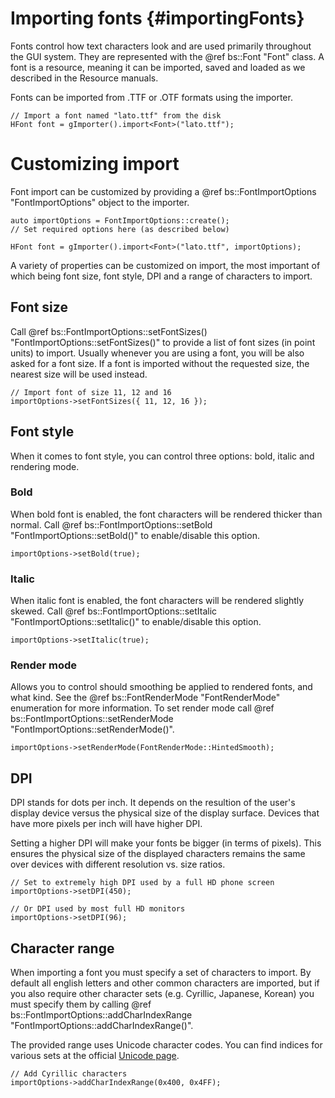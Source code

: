 Importing fonts 						{#importingFonts}
===============

Fonts control how text characters look and are used primarily throughout the GUI system. They are represented with the @ref bs::Font "Font" class. A font is a resource, meaning it can be imported, saved and loaded as we described in the Resource manuals.

Fonts can be imported from .TTF or .OTF formats using the importer.

~~~~~~~~~~~~~{.cpp}
// Import a font named "lato.ttf" from the disk
HFont font = gImporter().import<Font>("lato.ttf");
~~~~~~~~~~~~~

# Customizing import
Font import can be customized by providing a @ref bs::FontImportOptions "FontImportOptions" object to the importer.

~~~~~~~~~~~~~{.cpp}
auto importOptions = FontImportOptions::create();
// Set required options here (as described below)

HFont font = gImporter().import<Font>("lato.ttf", importOptions);
~~~~~~~~~~~~~

A variety of properties can be customized on import, the most important of which being font size, font style, DPI and a range of characters to import.

## Font size
Call @ref bs::FontImportOptions::setFontSizes() "FontImportOptions::setFontSizes()" to provide a list of font sizes (in point units) to import. Usually whenever you are using a font, you will be also asked for a font size. If a font is imported without the requested size, the nearest size will be used instead.

~~~~~~~~~~~~~{.cpp}
// Import font of size 11, 12 and 16
importOptions->setFontSizes({ 11, 12, 16 });
~~~~~~~~~~~~~

## Font style
When it comes to font style, you can control three options: bold, italic and rendering mode.

### Bold
When bold font is enabled, the font characters will be rendered thicker than normal. Call @ref bs::FontImportOptions::setBold "FontImportOptions::setBold()" to enable/disable this option.

~~~~~~~~~~~~~{.cpp}
importOptions->setBold(true);
~~~~~~~~~~~~~

### Italic
When italic font is enabled, the font characters will be rendered slightly skewed. Call @ref bs::FontImportOptions::setItalic "FontImportOptions::setItalic()" to enable/disable this option.

~~~~~~~~~~~~~{.cpp}
importOptions->setItalic(true);
~~~~~~~~~~~~~

### Render mode
Allows you to control should smoothing be applied to rendered fonts, and what kind. See the @ref bs::FontRenderMode "FontRenderMode" enumeration for more information. To set render mode call @ref bs::FontImportOptions::setRenderMode "FontImportOptions::setRenderMode()".

~~~~~~~~~~~~~{.cpp}
importOptions->setRenderMode(FontRenderMode::HintedSmooth);
~~~~~~~~~~~~~

## DPI
DPI stands for dots per inch. It depends on the resultion of the user's display device versus the physical size of the display surface. Devices that have more pixels per inch will have higher DPI. 

Setting a higher DPI will make your fonts be bigger (in terms of pixels). This ensures the physical size of the displayed characters remains the same over devices with different resolution vs. size ratios.

~~~~~~~~~~~~~{.cpp}
// Set to extremely high DPI used by a full HD phone screen
importOptions->setDPI(450);

// Or DPI used by most full HD monitors
importOptions->setDPI(96);
~~~~~~~~~~~~~

## Character range
When importing a font you must specify a set of characters to import. By default all english letters and other common characters are imported, but if you also require other character sets (e.g. Cyrillic, Japanese, Korean) you must specify them by calling @ref bs::FontImportOptions::addCharIndexRange "FontImportOptions::addCharIndexRange()".

The provided range uses Unicode character codes. You can find indices for various sets at the official [Unicode page](http://www.unicode.org/charts/).

~~~~~~~~~~~~~{.cpp}
// Add Cyrillic characters
importOptions->addCharIndexRange(0x400, 0x4FF);
~~~~~~~~~~~~~